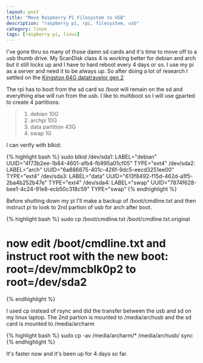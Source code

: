 ```yaml
---
layout: post
title: "Move Raspberry Pi Filesystem to USB"
description: "raspberry pi, rpi, filesystem, usb"
category: linux
tags: [raspberry-pi, linux]
---
```


I've gone thru so many of those damn sd cards and it's time to move off to a usb thumb drive. My ScanDisk class 4 is working better for debian and arch but it still locks up and I have to hard reboot every 4 days or so. I use my pi as a server and need it to be always up. So after doing a lot of research I settled on the [Kingston 64G datatravelor gen 2](http://www.amazon.com/gp/product/B008AGAFQU/ref=pd_sim_e_9)

The rpi has to boot from the sd card so /boot will remain on the sd and everything else will run from the usb. I like to multiboot so I will use gparted to create 4 partitions.
>1. debian 10G
>1. archpi 10G
>1. data partition 43G
>1. swap 1G 

I can verify with blkid:

{% highlight bash %}
 sudo blkid
/dev/sda1: LABEL="debian" UUID="4f73b2ee-1b84-4601-afb4-fb995a01cf05" TYPE="ext4" 
/dev/sda2: LABEL="arch" UUID="6a886875-401c-426f-9dc5-eecd3251ee00" TYPE="ext4" 
/dev/sda3: LABEL="data" UUID="613f8492-f15d-462d-a1f5-2ba4b252b47e" TYPE="ext4" 
/dev/sda4: LABEL="swap" UUID="7874f628-bee1-4c24-91e8-ecb50c318c59" TYPE="swap" 
{% endhighlight %}


Before shutting down my pi I'll make a backup of /boot/cmdline.txt and then instruct pi to look to 2nd partion of usb for arch after boot.

{% highlight bash %}
sudo cp /boot/cmdline.txt /boot/cmdline.txt.original
# now edit /boot/cmdline.txt and instruct root with the new boot: root=/dev/mmcblk0p2 to root=/dev/sda2
{% endhighlight %}

I used cp instead of rsync and did the transfer between the usb and sd on my linux laptop. The 2nd partion is mounted to /media/archusb and the sd card is mounted to /media/archarm
   
{% highlight bash %}
sudo cp -av /media/archarm/* /media/archusb/
sync
{% endhighlight %}

It's faster now and it's been up for 4 days so far.